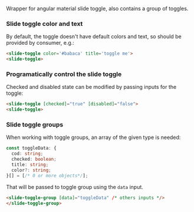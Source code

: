 Wrapper for angular material slide toggle, also contains a group of toggles.

### Slide toggle color and text

By default, the toggle doesn't have default colors and text, so should be provided by consumer, e.g.:

```html
<slide-toggle color='#babaca' title='toggle me'>
<slide-toggle>
```

### Programatically control the slide toggle

Checked and disabled state can be modified by passing inputs for the toggle:

```html
<slide-toggle [checked]="true" [disabled]="false">
<slide-toggle>
```

### Slide toggle groups

When working with toggle groups, an array of the given type is needed:

```typescript
const toggleData: {
  cod: string;
  checked: boolean;
  title: string;
  color?: string;
}[] = [/* 0 or more objects*/];
```

That will be passed to toggle group using the `data` input.

```html
<slide-toggle-group [data]="toggleData" /* others inputs */>
</slide-toggle-group>
```
